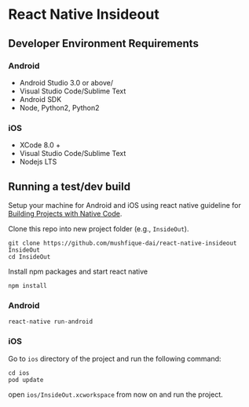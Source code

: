 # React Native Insideout

## Developer Environment Requirements

### Android
* Android Studio 3.0 or above/
* Visual Studio Code/Sublime Text
* Android SDK
* Node, Python2, Python2

### iOS
* XCode 8.0 +
* Visual Studio Code/Sublime Text
* Nodejs LTS

## Running a test/dev build

Setup your machine for Android and iOS using react native guideline for [Building Projects with Native Code](https://facebook.github.io/react-native/docs/getting-started.html). 

Clone this repo into new project folder (e.g., `InsideOut`).

    git clone https://github.com/mushfique-dai/react-native-insideout InsideOut
    cd InsideOut

Install npm packages and start react native

    npm install

### Android

    react-native run-android

### iOS

Go to `ios` directory of the project and run the following command: 

    cd ios
    pod update

open `ios/InsideOut.xcworkspace` from now on and run the project.
